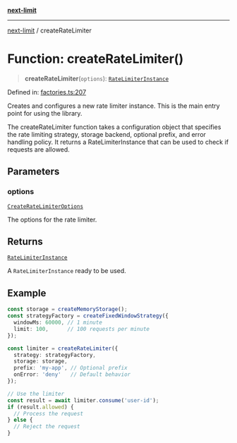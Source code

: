 [**next-limit**](../README.md)

***

[next-limit](../README.md) / createRateLimiter

# Function: createRateLimiter()

> **createRateLimiter**(`options`): [`RateLimiterInstance`](../interfaces/RateLimiterInstance.md)

Defined in: [factories.ts:207](https://github.com/saoudi-h/next-limit/blob/45012419e7c26986c08104835525b0ea21d24a3f/src/factories.ts#L207)

Creates and configures a new rate limiter instance.
This is the main entry point for using the library.

The createRateLimiter function takes a configuration object that specifies
the rate limiting strategy, storage backend, optional prefix, and error handling policy.
It returns a RateLimiterInstance that can be used to check if requests are allowed.

## Parameters

### options

[`CreateRateLimiterOptions`](../interfaces/CreateRateLimiterOptions.md)

The options for the rate limiter.

## Returns

[`RateLimiterInstance`](../interfaces/RateLimiterInstance.md)

A `RateLimiterInstance` ready to be used.

## Example

```typescript
const storage = createMemoryStorage();
const strategyFactory = createFixedWindowStrategy({
  windowMs: 60000, // 1 minute
  limit: 100,      // 100 requests per minute
});

const limiter = createRateLimiter({
  strategy: strategyFactory,
  storage: storage,
  prefix: 'my-app', // Optional prefix
  onError: 'deny'   // Default behavior
});

// Use the limiter
const result = await limiter.consume('user-id');
if (result.allowed) {
  // Process the request
} else {
  // Reject the request
}
```
